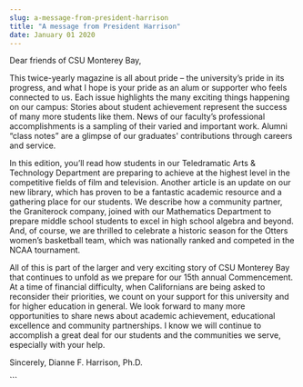 ```yaml
---
slug: a-message-from-president-harrison
title: "A message from President Harrison"
date: January 01 2020
---
```


 
<p>Dear friends of CSU Monterey Bay,</p>
<p>
  This twice-yearly magazine is all about pride – the university’s pride in its
  progress, and what I hope is your pride as an alum or supporter who feels
  connected to us. Each issue highlights the many exciting things happening on
  our campus: Stories about student achievement represent the success of many
  more students like them. News of our faculty’s professional accomplishments is
  a sampling of their varied and important work. Alumni “class notes” are a
  glimpse of our graduates' contributions through careers and service.
</p>
<p>
  In this edition, you’ll read how students in our Teledramatic Arts &amp;
  Technology Department are preparing to achieve at the highest level in the
  competitive fields of film and television. Another article is an update on our
  new library, which has proven to be a fantastic academic resource and a
  gathering place for our students. We describe how a community partner, the
  Graniterock company, joined with our Mathematics Department to prepare middle
  school students to excel in high school algebra and beyond. And, of course, we
  are thrilled to celebrate a historic season for the Otters women’s basketball
  team, which was nationally ranked and competed in the NCAA tournament.
</p>
<p>
  All of this is part of the larger and very exciting story of CSU Monterey Bay
  that continues to unfold as we prepare for our 15th annual Commencement. At a
  time of financial difficulty, when Californians are being asked to reconsider
  their priorities, we count on your support for this university and for higher
  education in general. We look forward to many more opportunities to share news
  about academic achievement, educational excellence and community partnerships.
  I know we will continue to accomplish a great deal for our students and the
  communities we serve, especially with your help.
</p>
<p>Sincerely, Dianne F. Harrison, Ph.D.</p>
```
